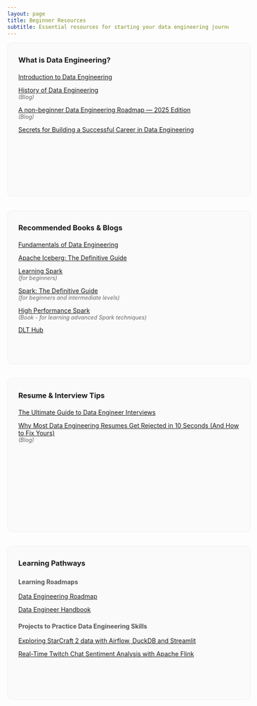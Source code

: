 ```yaml
---
layout: page
title: Beginner Resources
subtitle: Essential resources for starting your data engineering journey
---
```


<style>
.resources-grid {
  display: grid;
  grid-template-columns: repeat(1, 1fr);
  gap: 2rem;
  margin-bottom: 2rem;
  width: 100%;
  max-width: 100%;
  margin-left: 0;
  margin-right: 0;
}

.resource-card {
  border: 1px solid #eee;
  border-radius: 10px;
  padding: 1.5rem;
  background: #fafafa;
  width: 100%;
  height: fit-content;
  min-height: 300px;
  display: flex;
  flex-direction: column;
}

.resource-list {
  list-style: none;
  padding: 0;
  margin: 0;
}

.resource-list li {
  margin-bottom: 0.8rem;
}

.resource-description {
  color: #666;
  font-size: 0.9em;
  font-style: italic;
}
</style>

<div class="resources-grid">

<!-- What is Data Engineering? -->
<div class="resource-card">
  <h3 style="margin-top: 0.25rem; margin-bottom: 1.25rem;">What is Data Engineering?</h3>
  <ul class="resource-list">
    <li>
      <a href="https://medium.com/data-engineer-things/introduction-to-data-engineering-e16c9942dc2c" target="_blank">Introduction to Data Engineering</a>
    </li>
    <li>
      <a href="https://blog.dataengineerthings.org/the-history-of-data-engineering-1762b017541a" target="_blank">History of Data Engineering</a>
      <div class="resource-description">(Blog)</div>
    </li>
    <li>
      <a href="https://blog.dataengineerthings.org/a-non-beginner-data-engineering-roadmap-2025-edition-2b39d865dd0b" target="_blank">A non-beginner Data Engineering Roadmap — 2025 Edition</a>
      <div class="resource-description">(Blog)</div>
    </li>
    <li>
      <a href="https://www.youtube.com/watch?v=dYYAPStjyV4&t=296s" target="_blank">Secrets for Building a Successful Career in Data Engineering</a>
    </li>
  </ul>
</div>

<!-- Recommended Books & Blogs -->
<div class="resource-card">
  <h3 style="margin-top: 0.25rem; margin-bottom: 1.25rem;">Recommended Books & Blogs</h3>
  <ul class="resource-list">
    <li>
      <a href="https://www.oreilly.com/library/view/fundamentals-of-data/9781098108298/" target="_blank">Fundamentals of Data Engineering</a>
    </li>
    <li>
      <a href="https://www.dremio.com/wp-content/uploads/2023/02/apache-iceberg-TDG_ER1.pdf" target="_blank">Apache Iceberg: The Definitive Guide</a>
    </li>
    <li>
      <a href="https://www.oreilly.com/library/view/learning-spark-2nd/9781492050032/" target="_blank">Learning Spark</a>
      <div class="resource-description">(for beginners)</div>
    </li>
    <li>
      <a href="https://www.oreilly.com/library/view/spark-the-definitive/9781491912201/" target="_blank">Spark: The Definitive Guide</a>
      <div class="resource-description">(for beginners and intermediate levels)</div>
    </li>
    <li>
      <a href="https://www.oreilly.com/library/view/high-performance-spark/9781098145842/" target="_blank">High Performance Spark</a>
      <div class="resource-description">(Book - for learning advanced Spark techniques)</div>
    </li>
    <li>
      <a href="https://dlthub.learnworlds.com/courses" target="_blank">DLT Hub</a>
    </li>
  </ul>
</div>

<!-- Resume & Interview Tips -->
<div class="resource-card">
  <h3 style="margin-top: 0.25rem; margin-bottom: 1.25rem;">Resume & Interview Tips</h3>
  <ul class="resource-list">
    <li>
      <a href="https://blog.dataengineerthings.org/the-ultimate-guide-to-data-engineer-interviews-f2443cc42ad7" target="_blank">The Ultimate Guide to Data Engineer Interviews</a>
    </li>
    <li>
      <a href="https://blog.dataengineerthings.org/why-most-data-engineering-resumes-get-rejected-in-10-seconds-and-how-to-fix-yours-398d5611a779" target="_blank">Why Most Data Engineering Resumes Get Rejected in 10 Seconds (And How to Fix Yours)</a>
      <div class="resource-description">(Blog)</div>
    </li>
  </ul>
</div>

<!-- Learning Pathways -->
<div class="resource-card">
  <h3 style="margin-top: 0.25rem; margin-bottom: 1.25rem;">Learning Pathways</h3>
  <h4 style="margin-top: 0.25rem; margin-bottom: 1.0rem; color: #555;">Learning Roadmaps</h4>
  <ul class="resource-list">
    <li>
      <a href="https://github.com/data-burst/data-engineering-roadmap" target="_blank">Data Engineering Roadmap</a>
    </li>
    <li>
      <a href="https://github.com/DataExpert-io/data-engineer-handbook" target="_blank">Data Engineer Handbook</a>
    </li>
  </ul>

  <h4 style="margin-top: 0.5rem; margin-bottom: 1.0rem; color: #555;">Projects to Practice Data Engineering Skills</h4>
  <ul class="resource-list">
    <li>
      <a href="https://medium.com/data-engineer-things/exploring-starcraft-2-data-with-airflow-duckdb-and-streamlit-7c0ad79f9ca6" target="_blank">Exploring StarCraft 2 data with Airflow, DuckDB and Streamlit</a>
    </li>
    <li>
      <a href="https://medium.com/data-science/real-time-twitch-chat-sentiment-analysis-with-apache-flink-e165ac1a8dcf" target="_blank">Real-Time Twitch Chat Sentiment Analysis with Apache Flink</a>
    </li>
  </ul>
</div>

</div>
